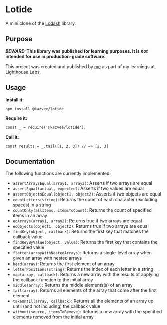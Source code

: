 # Lotide

A mini clone of the [Lodash](https://lodash.com) library.

## Purpose

**_BEWARE:_ This library was published for learning purposes. It is _not_ intended for use in production-grade software.**

This project was created and published by [me](https://github.com/kazvee) as part of my learnings at Lighthouse Labs.

## Usage

**Install it:**

`npm install @kazvee/lotide`

**Require it:**

`const _ = require('@kazvee/lotide');`

**Call it:**

`const results = _.tail([1, 2, 3]) // => [2, 3]`

## Documentation

The following functions are currently implemented:

* `assertArraysEqual(array1, array2)`: Asserts if two arrays are equal
* `assertEqual(actual, expected)`: Asserts if two values are equal
* `assertObjectsEqual(object1, object2)`: Asserts if two objects are equal
* `countLetters(string)`: Returns the count of each character (excluding spaces) in a string
* `countOnly(allItems, itemsToCount)`: Returns the count of specified items in an array
* `eqArrays(array1, array2)`: Returns true if two arrays are equal
* `eqObjects(object1, object2)`: Returns true if two arrays are equal
* `findKey(object, callback)`: Returns the first key that matches the callback value
* `findKeyByValue(object, value)`: Returns the first key that contains the specified value
* `flatten(arrayWithNestedArrays)`: Returns a single-level array when given an array with nested arrays
* `head(array)`: Returns the first element of an array
* `letterPositions(string)`: Returns the index of each letter in a string
* `map(array, callback)`: Returns a new array with the results of applying the callback function to the initial array
* `middle(array)`: Returns the middle elements(s) of an array
* `tail(array)`: Returns all elements of the array that come after the first element
* `takeUntil(array, callback)`: Returns all the elements of an array up until (and not including) the callback value
* `without(source, itemsToRemove)`: Returns a new array with the specified elements removed from the initial array